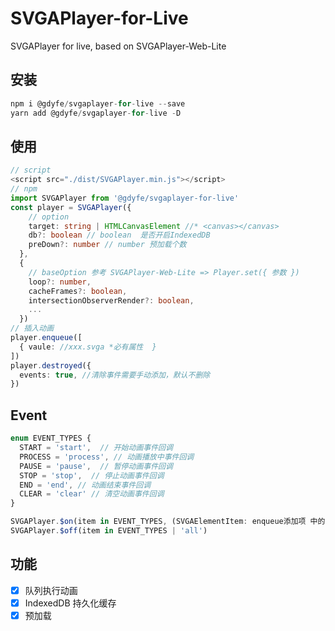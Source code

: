# SVGAPlayer-for-Live
SVGAPlayer for live, based on SVGAPlayer-Web-Lite

## 安装
```javascript
npm i @gdyfe/svgaplayer-for-live --save
yarn add @gdyfe/svgaplayer-for-live -D
```
## 使用
```typescript
// script
<script src="./dist/SVGAPlayer.min.js"></script> 
// npm
import SVGAPlayer from '@gdyfe/svgaplayer-for-live'
const player = SVGAPlayer({  
    // option 
    target: string | HTMLCanvasElement //* <canvas></canvas> 
    db?: boolean // boolean  是否开启IndexedDB 
    preDown?: number // number 预加载个数 
  },
  { 
    // baseOption 参考 SVGAPlayer-Web-Lite => Player.set({ 参数 })
    loop?: number,   
    cacheFrames?: boolean,
    intersectionObserverRender?: boolean,
    ...
  })
// 插入动画
player.enqueue([ 
  { vaule: //xxx.svga *必有属性  }   
])
player.destroyed({
  events: true, //清除事件需要手动添加，默认不删除  
})
```
## Event
```typescript 
enum EVENT_TYPES {
  START = 'start',  // 开始动画事件回调
  PROCESS = 'process', // 动画播放中事件回调
  PAUSE = 'pause',  // 暂停动画事件回调
  STOP = 'stop',  // 停止动画事件回调
  END = 'end', // 动画结束事件回调
  CLEAR = 'clear' // 清空动画事件回调 
}

SVGAPlayer.$on(item in EVENT_TYPES, (SVGAElementItem: enqueue添加项 中的当前正在播放项) => {})   
SVGAPlayer.$off(item in EVENT_TYPES | 'all')   
```
## 功能
- [x]  队列执行动画
- [x]  IndexedDB 持久化缓存
- [x]  预加载 